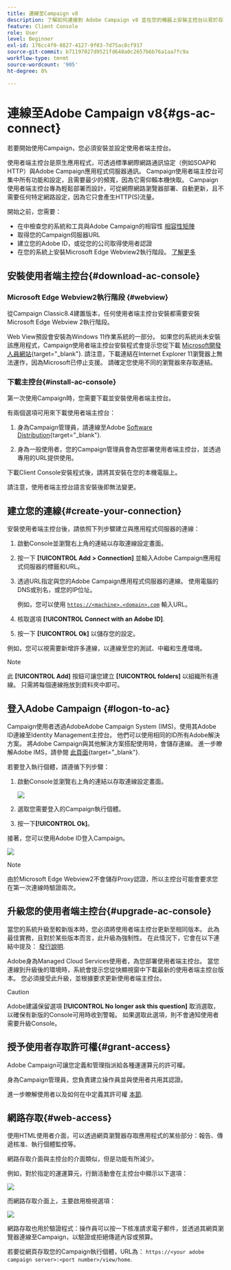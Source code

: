 ```yaml
---
title: 連線至Campaign v8
description: 了解如何連接到 Adobe Campaign v8 並在您的機器上安裝主控台以易於存取。
feature: Client Console
role: User
level: Beginner
exl-id: 176cc4f0-8827-4127-9f03-7d75ac8cf917
source-git-commit: b71197027d9521fd648a0c2657b6b76a1aa7fc9a
workflow-type: tm+mt
source-wordcount: '905'
ht-degree: 8%

---
```


# 連線至Adobe Campaign v8{#gs-ac-connect}

若要開始使用Campaign，您必須安裝並設定使用者端主控台。

使用者端主控台是原生應用程式，可透過標準網際網路通訊協定（例如SOAP和HTTP）與Adobe Campaign應用程式伺服器通訊。 Campaign使用者端主控台可集中所有功能和設定，且需要最少的頻寬，因為它需仰賴本機快取。 Campaign使用者端主控台專為輕鬆部署而設計，可從網際網路瀏覽器部署、自動更新，且不需要任何特定網路設定，因為它只會產生HTTP(S)流量。

開始之前，您需要：

* 在中檢查您的系統和工具與Adobe Campaign的相容性 [相容性矩陣](compatibility-matrix.md)
* 取得您的Campaign伺服器URL
* 建立您的Adobe ID，或從您的公司取得使用者認證
* 在您的系統上安裝Microsoft Edge Webview2執行階段。 [了解更多](#webview)

## 安裝使用者端主控台{#download-ac-console}

### Microsoft Edge Webview2執行階段 {#webview}

從Campaign Classic8.4建置版本，任何使用者端主控台安裝都需要安裝Microsoft Edge Webview 2執行階段。

Web View預設會安裝為Windows 11作業系統的一部分。 如果您的系統尚未安裝該應用程式，Campaign使用者端主控台安裝程式會提示您從下載 [Microsoft開發人員網站](http://www.adobe.com/go/acc-ms-webview2-runtime-download_tw){target="_blank"}. 請注意，下載連結在Internet Explorer 11瀏覽器上無法運作，因為Microsoft已停止支援。 請確定您使用不同的瀏覽器來存取連結。

### 下載主控台{#install-ac-console}

第一次使用Campaign時，您需要下載並安裝使用者端主控台。

有兩個選項可用來下載使用者端主控台：

1. 身為Campaign管理員，請連線至Adobe [Software Distribution](https://experience.adobe.com/#/downloads/content/software-distribution/en/campaign.html){target="_blank"}.

1. 身為一般使用者，您的Campaign管理員會為您部署使用者端主控台，並透過專用的URL提供使用。

下載Client Console安裝程式後，請將其安裝在您的本機電腦上。

請注意，使用者端主控台語言安裝後即無法變更。

## 建立您的連線{#create-your-connection}

安裝使用者端主控台後，請依照下列步驟建立與應用程式伺服器的連線：

1. 啟動Console並瀏覽右上角的連結以存取連線設定畫面。

1. 按一下 **[!UICONTROL Add > Connection]** 並輸入Adobe Campaign應用程式伺服器的標籤和URL。

1. 透過URL指定與您的Adobe Campaign應用程式伺服器的連線。 使用電腦的DNS或別名，或您的IP位址。

   例如，您可以使用 [`https://<machine>.<domain>.com`](https://myserver.adobe.com) 輸入URL。

1. 核取選項 **[!UICONTROL Connect with an Adobe ID]**.

1. 按一下 **[!UICONTROL Ok]** 以儲存您的設定。

例如，您可以視需要新增許多連線，以連線至您的測試、中繼和生產環境。

>[!NOTE]
>
>此 **[!UICONTROL Add]** 按鈕可讓您建立 **[!UICONTROL folders]** 以組織所有連線。 只需將每個連線拖放到資料夾中即可。

## 登入Adobe Campaign {#logon-to-ac}

Campaign使用者透過AdobeAdobe Campaign System (IMS)，使用其Adobe ID連線至Identity Management主控台。 他們可以使用相同的ID所有Adobe解決方案。 將Adobe Campaign與其他解決方案搭配使用時，會儲存連線。 進一步瞭解Adobe IMS，請參閱 [此頁面](https://helpx.adobe.com/enterprise/using/identity.html){target="_blank"}.

若要登入執行個體，請遵循下列步驟：

1. 啟動Console並瀏覽右上角的連結以存取連線設定畫面。

   ![](assets/connectToCampaign.png)

1. 選取您需要登入的Campaign執行個體。

1. 按一下&#x200B;**[!UICONTROL Ok]**。

接著，您可以使用Adobe ID登入Campaign。

![](assets/adobeID.png)

>[!NOTE]
>
>由於Microsoft Edge Webview2不會儲存Proxy認證，所以主控台可能會要求您在第一次連線時驗證兩次。

## 升級您的使用者端主控台{#upgrade-ac-console}

當您的系統升級至較新版本時，您必須將使用者端主控台更新至相同版本。 此為最佳實務，且對於某些版本而言，此升級為強制性。 在此情況下，它會在以下連結中提及： [發行說明](release-notes.md).

Adobe身為Managed Cloud Services使用者，為您部署使用者端主控台。 當您連線到升級後的環境時，系統會提示您從快顯視窗中下載最新的使用者端主控台版本。 您必須接受此升級，並根據要求更新使用者端主控台。

>[!CAUTION]
>
>Adobe建議保留選項 **[!UICONTROL No longer ask this question]** 取消選取，以確保有新版的Console可用時收到警報。 如果選取此選項，則不會通知使用者需要升級Console。
>



## 授予使用者存取許可權{#grant-access}

Adobe Campaign可讓您定義和管理指派給各種運運算元的許可權。

身為Campaign管理員，您負責建立操作員並與使用者共用其認證。

進一步瞭解使用者以及如何在中定義其許可權 [本節](gs-permissions.md).


## 網路存取{#web-access}

使用HTML使用者介面，可以透過網頁瀏覽器存取應用程式的某些部分：報告、傳遞核准、執行個體監控等。

網路存取介面與主控台的介面類似，但是功能有所減少。

例如，對於指定的運運算元，行銷活動會在主控台中顯示以下選項：

![](assets/campaign-from-console.png)

而網路存取介面上，主要啟用檢視選項：

![](assets/campaign-from-web.png)

網路存取也用於驗證程式：操作員可以按一下核准請求電子郵件，並透過其網頁瀏覽器連線至Campaign，以驗證或拒絕傳遞內容或預算。

若要從網頁存取您的Campaign執行個體，URL為：  `https://<your adobe campaign server>:<port number>/view/home`.
